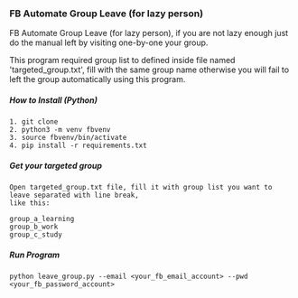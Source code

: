 ### FB Automate Group Leave (for lazy person)

FB Automate Group Leave (for lazy person), if you are not lazy enough just do the manual left by visiting one-by-one your group.  

This program required group list to defined inside file named 'targeted_group.txt', fill with the same group name otherwise you will fail to left the group automatically using this program.  

##### How to Install (Python)

    1. git clone  
    2. python3 -m venv fbvenv  
    3. source fbvenv/bin/activate  
    4. pip install -r requirements.txt

##### Get your targeted group

    Open targeted_group.txt file, fill it with group list you want to leave separated with line break,  
    like this:

    group_a_learning
    group_b_work
    group_c_study

##### Run Program
    
    python leave_group.py --email <your_fb_email_account> --pwd <your_fb_password_account>  
